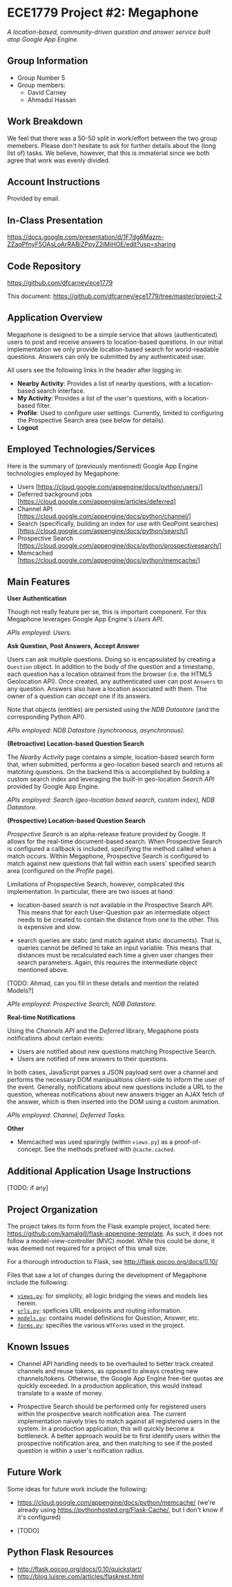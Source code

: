 # ECE1779 Project #2: Megaphone

_A location-based, community-driven question and answer service built atop Google App Engine._

## Group Information

- Group Number 5
- Group members:
    - David Carney
    - Ahmadul Hassan

## Work Breakdown

We feel that there was a 50-50 split in work/effort between the two group memebers. Please don't hesitate to ask for further details about the (long list of) tasks. We believe, however, that this is immaterial since we both agree that work was evenly divided.

## Account Instructions

Provided by email.

## In-Class Presentation

https://docs.google.com/presentation/d/1F7dg6Mazm-ZZaqPfnyF5OAsLoArRABiZPpyZ2iMjHOE/edit?usp=sharing

## Code Repository

https://github.com/dfcarney/ece1779

This document: https://github.com/dfcarney/ece1779/tree/master/project-2

## Application Overview

Megaphone is designed to be a simple service that allows (authenticated) users
to post and receive answers to location-based questions. In our initial 
implementation we only provide location-based search for world-readable questions.
Answers can only be submitted by any authenticated user.

All users see the following links in the header after logging in:

- **Nearby Activity**: Provides a list of nearby questions, with a location-based search interface.
- **My Activity**: Provides a list of the user's questions, with a location-based filter.
- **Profile**: Used to configure user settings. Currently, limited to configuring the Prospective Search area (see below for details).
- **Logout**

## Employed Technologies/Services

Here is the summary of (previously mentioned) Google App Engine technologies 
employed by Megaphone:

- Users [https://cloud.google.com/appengine/docs/python/users/]
- Deferred background jobs [https://cloud.google.com/appengine/articles/deferred]
- Channel API [https://cloud.google.com/appengine/docs/python/channel/]
- Search (specifically, building an index for use with GeoPoint searches) [https://cloud.google.com/appengine/docs/python/search/]
- Prospective Search [https://cloud.google.com/appengine/docs/python/prospectivesearch/]
- Memcached [https://cloud.google.com/appengine/docs/python/memcache/]

## Main Features

**User Authentication**

Though not really feature per se, this is important component. For this Megaphone
leverages Google App Engine's *Users API*.

_APIs employed: Users._


**Ask Question, Post Answers, Accept Answer**

Users can ask multiple 
questions. Doing so is encapsulated by creating a `Question` object. In addition
to the body of the question and a timestamp, each question has a location 
obtained from the browser (i.e. the HTML5 Geolocation API). Once created, any 
authenticated user can post `Answers` to any question. Answers also have a 
location associated with them. The owner of a question can *accept* one if 
its answers.

Note that objects (entities) are persisted using the *NDB Datastore* (and the
corresponding Python API).

_APIs employed: NDB Datastore (synchronous, asynchronous)._


**(Retroactive) Location-based Question Search**

The *Nearby Activity* page contains a simple, location-based search form that,
when submitted, performs a geo-location based search and returns all matching 
questions. On the backend this is accomplished by building a custom search
index and leveraging the built-in geo-location *Search API* provided by Google
App Engine.

_APIs employed: Search (geo-location based search, custom index), NDB Datastore._


**(Prospective) Location-based Question Search**

*Prospective Search* is an alpha-release feature provided by Google. It allows
for the real-time document-based search. When Prospective Search is configured
a callback is included, specifying the method called when a match occurs.
Within Megaphone, Prospective Search is configured to match against new 
questions that fall within each users' specified search area (configured on the
*Profile* page).

Limitations of Propspective Search, however, complicated this implementation.
In particular, there are two issues at hand:

- location-based search is not available in the Prospective Search API. This
means that for each User-Question pair an intermediate object needs to be 
created to contain the distance from one to the other. This is expensive and slow.

- search queries are static (and match against static documents). That is, 
queries cannot be defined to take an input variable. This means that distances
must be recalculated each time a given user changes their search parameters.
Again, this requires the intermediate object mentioned above.

[TODO: Ahmad, can you fill in these details and mention the related Models?]

_APIs employed: Prospective Search, NDB Datastore._


**Real-time Notifications**

Using the *Channels API*  and the *Deferred* library, Megaphone posts 
notifications about certain events:

- Users are notified about new questions matching Prospective Search.
- Users are notified of new answers to their questions.

In both cases, JavaScript parses a JSON payload sent over a channel and
performs the necessary DOM manipualtions client-side to inform the user of the
event. Generally, notifications about new questions include a URL to the question,
whereas notifications about new answers trigger an AJAX fetch of the answer,
which is then inserted into the DOM using a custom animation.

_APIs employed: Channel, Deferred Tasks._


**Other**

- Memcached was used sparingly (within `views.py`) as a proof-of-concept. See
the methods prefixed with `@cache.cached`.


## Additional Application Usage Instructions

[TODO: if any]

## Project Organization

The project takes its form from the Flask example project, located here: https://github.com/kamalgill/flask-appengine-template.
As such, it does not follow a model-view-controller (MVC) model. While this
could be done, it was deemed not required for a project of this small size.

For a thorough introduction to Flask, see http://flask.pocoo.org/docs/0.10/

Files that saw a lot of changes during the development of Megaphone include the 
following:

- [`views.py`](https://github.com/dfcarney/ece1779/blob/master/project-2/megaphone/application/views.py): for simplicity, all logic bridging the views and models lies herein.
- [`urls.py`](https://github.com/dfcarney/ece1779/blob/master/project-2/megaphone/application/urls.py): speficies URL endpoints and routing information.
- [`models.py`](https://github.com/dfcarney/ece1779/blob/master/project-2/megaphone/application/models.py): contains model definitions for Question, Answer, etc.
- [`forms.py`](https://github.com/dfcarney/ece1779/blob/master/project-2/megaphone/application/forms.py): specifies the various `WTForms` used in the project.

## Known Issues

- Channel API handling needs to be overhauled to better track created channels
and reuse tokens, as opposed to always creating new channels/tokens. Otherwise,
the Google App Engine free-tier quotas are quickly exceeded. In a production
application, this would instead translate to a waste of money.

- Prospective Search should be performed only for registered users within the prospective search notification area. 
The current implementation naively tries to match against all registered users in the system. In a production application,
this will quickly become a bottleneck. A better approach would be to first identify users within the prospective notification area,
and then matching to see if the posted question is within a user's noification radius.

## Future Work

Some ideas for future work include the following:

- https://cloud.google.com/appengine/docs/python/memcache/ (we're already using https://pythonhosted.org/Flask-Cache/, but I don't know if it's configured)

- [TODO]

## Python Flask Resources

- http://flask.pocoo.org/docs/0.10/quickstart/
- http://blog.luisrei.com/articles/flaskrest.html
